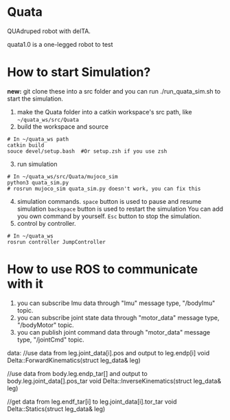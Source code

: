 # Quata
QUAdruped robot with delTA.

quata1.0 is a one-legged robot to test

# How to start Simulation?
**new:** git clone these into a src folder and you can run ./run_quata_sim.sh to start the simulation. 

 1. make the Quata folder into a catkin workspace's src path, like `~/quata_ws/src/Quata`
 2. build the workspace and source
 ```
 # In ~/quata_ws path
 catkin build
 souce devel/setup.bash  #Or setup.zsh if you use zsh
 ```
 3. run simulation
 ```
 # In ~/quata_ws/src/Quata/mujoco_sim
 python3 quata_sim.py
 # rosrun mujoco_sim quata_sim.py doesn't work, you can fix this
 ```
 4. simulation commands.
  `space` button is used to pause and resume simulation
  `backspace` button is used to restart the simulation
  You can add you own command by yourself.
  `Esc` button to stop the simulation.
 5. control by controller.
 ```
 # In ~/quata_ws
 rosrun controller JumpController
 ```

# How to use ROS to communicate with it
1. you can subscribe Imu data through "Imu" message type, "/bodyImu" topic.
2. you can subscribe joint state data through "motor_data" message type, "/bodyMotor" topic.
3. you can publish joint command data through "motor_data" message type, "/jointCmd" topic.

data:
//use data from leg.joint_data[i].pos and output to leg.endp[i]
    void Delta::ForwardKinematics(struct leg_data& leg)

//use data from body.leg.endp_tar[] and output to body.leg.joint_data[].pos_tar
    void Delta::InverseKinematics(struct leg_data& leg)

//get data from leg.endf_tar[i] to leg.joint_data[i].tor_tar
    void Delta::Statics(struct leg_data& leg)